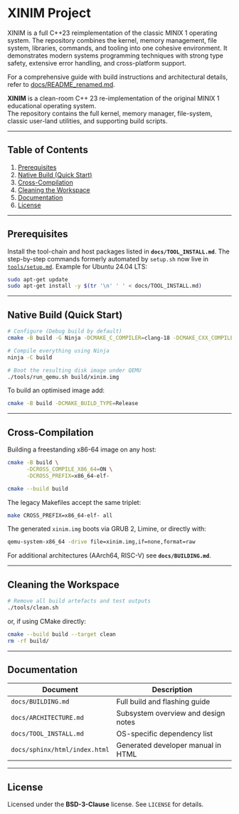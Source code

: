 # XINIM Project

XINIM is a full C++23 reimplementation of the classic MINIX 1 operating system. The repository combines the kernel, memory management, file system, libraries, commands, and tooling into one cohesive environment. It demonstrates modern systems programming techniques with strong type safety, extensive error handling, and cross-platform support.

For a comprehensive guide with build instructions and architectural details, refer to [docs/README_renamed.md](docs/README_renamed.md).

**XINIM** is a clean-room C++ 23 re-implementation of the original MINIX 1 educational operating system.  
The repository contains the full kernel, memory manager, file-system, classic user-land utilities, and supporting build scripts.

---

## Table of Contents

1. [Prerequisites](#prerequisites)  
2. [Native Build (Quick Start)](#native-build-quick-start)  
3. [Cross-Compilation](#cross-compilation)  
4. [Cleaning the Workspace](#cleaning-the-workspace)  
5. [Documentation](#documentation)  
6. [License](#license)

---

## Prerequisites

Install the tool-chain and host packages listed in **`docs/TOOL_INSTALL.md`**.
The step-by-step commands formerly automated by `setup.sh` now live in
[`tools/setup.md`](tools/setup.md). Example for Ubuntu 24.04 LTS:

```bash
sudo apt-get update
sudo apt-get install -y $(tr '\n' ' ' < docs/TOOL_INSTALL.md)
````

---

## Native Build (Quick Start)

```bash
# Configure (Debug build by default)
cmake -B build -G Ninja -DCMAKE_C_COMPILER=clang-18 -DCMAKE_CXX_COMPILER=clang++-18

# Compile everything using Ninja
ninja -C build

# Boot the resulting disk image under QEMU
./tools/run_qemu.sh build/xinim.img
```

To build an optimised image add:

```bash
cmake -B build -DCMAKE_BUILD_TYPE=Release
```

---

## Cross-Compilation

Building a freestanding x86-64 image on any host:

```bash
cmake -B build \
      -DCROSS_COMPILE_X86_64=ON \
      -DCROSS_PREFIX=x86_64-elf-

cmake --build build
```

The legacy Makefiles accept the same triplet:

```bash
make CROSS_PREFIX=x86_64-elf- all
```

The generated `xinim.img` boots via GRUB 2, Limine, or directly with:

```bash
qemu-system-x86_64 -drive file=xinim.img,if=none,format=raw
```

For additional architectures (AArch64, RISC-V) see **`docs/BUILDING.md`**.

---

## Cleaning the Workspace

```bash
# Remove all build artefacts and test outputs
./tools/clean.sh
```

or, if using CMake directly:

```bash
cmake --build build --target clean
rm -rf build/
```

---

## Documentation

| Document                      | Description                         |
| ----------------------------- | ----------------------------------- |
| `docs/BUILDING.md`            | Full build and flashing guide       |
| `docs/ARCHITECTURE.md`        | Subsystem overview and design notes |
| `docs/TOOL_INSTALL.md`        | OS-specific dependency list         |
| `docs/sphinx/html/index.html` | Generated developer manual in HTML  |

---

## License
Licensed under the **BSD-3-Clause** license. See `LICENSE` for details.
